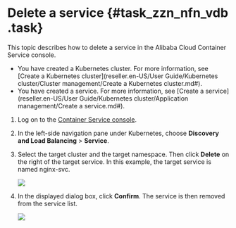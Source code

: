 # Delete a service {#task_zzn_nfn_vdb .task}

This topic describes how to delete a service in the Alibaba Cloud Container Service console.

-   You have created a Kubernetes cluster. For more information, see [Create a Kubernetes cluster](reseller.en-US/User Guide/Kubernetes cluster/Cluster management/Create a Kubernetes cluster.md#).
-   You have created a service. For more information, see [Create a service](reseller.en-US/User Guide/Kubernetes cluster/Application management/Create a service.md#).

1.   Log on to the [Container Service console](https://partners-intl.console.aliyun.com/#/cs). 
2.  In the left-side navigation pane under Kubernetes, choose **Discovery and Load Balancing** \> **Service**. 
3.  Select the target cluster and the target namespace. Then click **Delete** on the right of the target service. In this example, the target service is named nginx-svc. 

    ![](http://static-aliyun-doc.oss-cn-hangzhou.aliyuncs.com/assets/img/16667/155083169911020_en-US.png)

4.  In the displayed dialog box, click **Confirm**. The service is then removed from the service list. 

    ![](http://static-aliyun-doc.oss-cn-hangzhou.aliyuncs.com/assets/img/16667/155083169911021_en-US.png)


